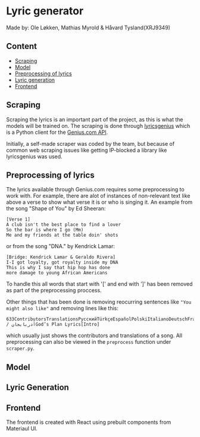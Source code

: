 # Lyric generator

Made by: Ole Løkken, Mathias Myrold & Håvard Tysland(XRJ9349)

## Content

- [Scraping](#scraping)
- [Model](#model)
- [Preprocessing of lyrics](#preprocessing-of-lyrics)
- [Lyric generation](#lyric-generation)
- [Frontend](#frontend)

## Scraping

Scraping the lyrics is an important part of the project, as this is what the models will be trained on. The scraping is done through [lyricsgenius](https://lyricsgenius.readthedocs.io/en/master/) which is a Python client for the [Genius.com API](https://docs.genius.com/).

Initially, a self-made scraper was coded by the team, but because of common web scraping issues like getting IP-blocked a library like lyricsgenius was used.

## Preprocessing of lyrics

The lyrics available through Genius.com requires some preprocessing to work with. For example, there are alot of instances of non-relevant text like above a verse to show what verse it is or who is singing it. An example from the song "Shape of You" by Ed Sheeran:

```
[Verse 1]
A club isn't the best place to find a lover
So the bar is where I go (Mm)
Me and my friends at the table doin' shots
```

or from the song "DNA." by Kendrick Lamar:

```
[Bridge: Kendrick Lamar & Geraldo Rivera]
I-I got loyalty, got royalty inside my DNA
This is why I say that hip hop has done
more damage to young African Americans
```

To handle this all words that start with '[' and end with ']' has been removed as part of the preprocessing proccess.


Other things that has been done is removing reocurring sentences like `"You might also like"` and removing lines like this: 
```
633ContributorsTranslationsРусскийTürkçeEspañolPolskiItalianoDeutschFrançaisAzərbaycanca / آذربايجانGod’s Plan Lyrics[Intro]
``` 
which usually just shows the contributors and translations of a song. All preprocessing can also be viewed in the ``preprocess`` function under ``scraper.py``.

## Model

## Lyric Generation

## Frontend

The frontend is created with React using prebuilt components from Materiaul UI.
